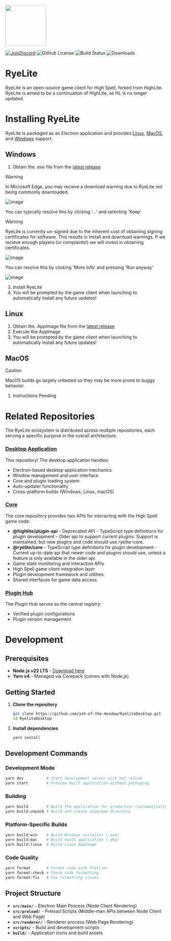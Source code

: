 <p><img src="https://github.com/user-attachments/assets/da5bb809-3949-4854-99e4-1619022444e7" width="128"/></p>
<p>
  <a href="https://discord.gg/highspell"><img alt="JoinDiscord" src="https://img.shields.io/badge/Discord-Join_Us-purple?style=flat&logo=Discord&label=Discord"/></a>
  <img alt="GitHub License" src="https://img.shields.io/github/license/Highl1te/HighliteDesktop">
  <img alt="Build Status" src="https://img.shields.io/github/actions/workflow/status/Highl1te/HighliteDesktop/main.yml">
  <img alt="Downloads" src="https://img.shields.io/github/downloads/Highl1te/HighliteDesktop/latest/total?label=Downloads&color=blue">
</p>

# RyeLite

RyeLite is an open-source game client for High Spell, forked from HighLite. RyeLite is aimed to be a continuation of HighLite, as HL is no longer updated.

# Installing RyeLite
RyeLite is packaged as an Electron application and provides [Linux](#Linux), [MacOS](#MacOS), and [Windows](#Windows) support.

## Windows
1. Obtain the .exe file from the [latest release](https://github.com/ash-of-the-meadow/RyeliteDesktop/releases/latest)
> [!WARNING]
> In Microsoft Edge, you may recieve a download warning due to RyeLite not being commonly downloaded.
>
> ![image](https://github.com/user-attachments/assets/8dd15f93-29c4-42a8-966b-1bd8a83fa66c)
>
> You can typically resolve this by clicking '...' and selecting 'Keep'


> [!WARNING]
> RyeLite is currently un-signed due to the inherent cost of obtaining signing certificates for software. This results in install and download warnings.
> If we recieve enough players (or complaints!) we will invest in obtaining certificates.
>
> ![image](https://github.com/user-attachments/assets/90651443-a7ed-42b1-8e60-60af2a54fbf1)
>
> You can resolve this by clicking 'More Info' and pressing 'Run anyway'
>
> ![image](https://github.com/user-attachments/assets/f1537d49-7aac-4344-ba6a-77a01339e63f)
>

3. Install RyeLite
4. You will be prompted by the game client when launching to automatically install any future updates!
## Linux
1. Obtain the .AppImage file from the [latest release](https://github.com/ash-of-the-meadow/RyeliteDesktop/releases/latest)
2. Execute the AppImage
3. You will be prompted by the game client when launching to automatically install any future updates!
## MacOS
> [!CAUTION]
> MacOS builds go largely untested so they may be more prone to buggy behavior.

1. Instructions Pending

# Related Repositories
The RyeLite ecosystem is distributed across multiple repositories, each serving a specific purpose in the overall architecture.

### [Desktop Application](https://github.com/ash-of-the-meadow/RyeliteDesktop)
This repository! The desktop application handles:
- Electron-based desktop application mechanics
- Window management and user interface
- Core and plugin loading system
- Auto-updater functionality
- Cross-platform builds (Windows, Linux, macOS)

### [Core](https://github.com/ash-of-the-meadow/rl-core)
The core repository provides two APIs for interacting with the High Spell game code:
- **@highlite/plugin-api** - Deprecated API - TypeScript type definitions for plugin development - Older api to support current plugins. Support is maintained, but new plugins and code should use ryelite-core.
- **@ryelite/core** - TypeScript type definitions for plugin development - Current up-to-date api that newer code and plugins should use, unless a feature is only available in the older api.
- Game state monitoring and interaction APIs
- High Spell game client integration layer
- Plugin development framework and utilities
- Shared interfaces for game data access

### [Plugin Hub](https://github.com/ash-of-the-meadow/rl-plugin-hub)
The Plugin Hub serves as the central registry:
- Verified plugin configurations
- Plugin version management

# Development
## Prerequisites
- **Node.js v22 LTS** - [Download here](https://nodejs.org/en/download)
- **Yarn v4** - Managed via Corepack (comes with Node.js)

## Getting Started
1. **Clone the repository**
   ```bash
   git clone https://github.com/ash-of-the-meadow/RyeliteDesktop.git
   cd RyeliteDesktop
   ```

2. **Install dependencies**
   ```bash
   yarn install
   ```
## Development Commands
### Development Mode
```bash
yarn dev          # Start development server with hot reload
yarn start        # Preview built application without packaging
```

### Building
```bash
yarn build        # Build the application for production (automatically runs prebuild)
yarn build:unpack # Build and create unpacked directory
```

### Platform-Specific Builds
```bash
yarn build:win    # Build Windows installer (.exe)
yarn build:mac    # Build macOS application (.dmg)
yarn build:linux  # Build Linux AppImage
```

### Code Quality
```bash
yarn format       # Format code with Prettier
yarn format:check # Check code formatting
yarn format:fix   # Fix formatting issues
```

## Project Structure
- **`src/main/`** - Electron Main Process (Node Client Rendering)
- **`src/preload/`** - Preload Scripts (Middle-man APIs between Node Client and Web Page)
- **`src/renderer/`** - Renderer process (Web Page Rendering)
- **`scripts/`** - Build and development scripts
- **`build/`** - Application icons and build assets
